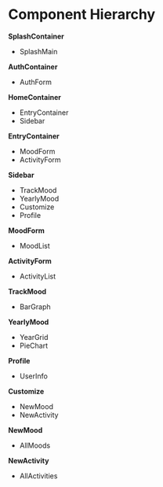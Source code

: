 # Component Hierarchy

**SplashContainer**
- SplashMain

**AuthContainer**
- AuthForm

**HomeContainer**
- EntryContainer
- Sidebar

**EntryContainer**
- MoodForm
- ActivityForm

**Sidebar**
- TrackMood
- YearlyMood
- Customize
- Profile

**MoodForm**
- MoodList

**ActivityForm**
- ActivityList

**TrackMood**
- BarGraph

**YearlyMood**
- YearGrid
- PieChart

**Profile**
- UserInfo

**Customize**
- NewMood
- NewActivity

**NewMood**
- AllMoods

**NewActivity**
- AllActivities


<!-- ## Routes

|Path   | Component   |
|-------|-------------|
| "/join" | "SplashContainer" |
| "/signin" | "AuthFormContainer" |
| "/login" | "AuthFormContainer" |
| "/home" | "HomeContainer" |
| "/home/note/:noteId" | "NotesContainer" |
| "/home/notebook" | "NotebookIndexContainer" |
| "/home/notebook/:notebookId" | "NotebookShowContainer" |
| "/home/notebook/:notebookId/note/:noteId" | "NotebookShowContainer" |
| "/home/tag | "TagIndexContainer" |
| "/home/tag/:tagId" | "TagShowContainer" |
| "/home/tag/:tagId/note/:notedId" | "TagShowContainer" |
| "/home/search-results" | "SearchResultsContainer"
| "/new-note" | "NewNoteContainer" |
| "/search" | "Search" |
| "/new-notebook" | "NewNotebook" |
| "/new-tag" | "NewTag" |
| "/tag-search" | "TagSearch" |
| "/notebook-search" | "NotebookSearch" | -->